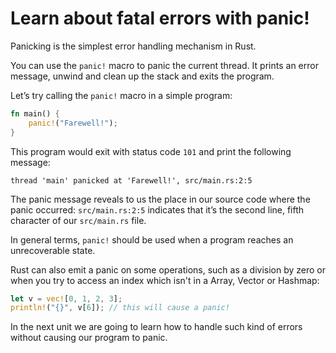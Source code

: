# Learn about fatal errors with panic!
Panicking is the simplest error handling mechanism in Rust.

You can use the `panic!` macro to panic the current thread. It prints an error message, unwind and clean up the stack and exits the program.

Let’s try calling the `panic!` macro in a simple program:

```rust
fn main() {
    panic!("Farewell!");
}
```

This program would exit with status code `101` and print the following message:

    thread 'main' panicked at 'Farewell!', src/main.rs:2:5

The panic message reveals to us the place in our source code where the panic occurred: `src/main.rs:2:5` indicates that it’s the second line, fifth character of our `src/main.rs` file.

In general terms, `panic!` should be used when a program reaches an unrecoverable state.

Rust can also emit a panic on some operations, such as a division by zero or when you try to access an index which isn't in a Array, Vector or Hashmap:

```rust
let v = vec![0, 1, 2, 3];
println!("{}", v[6]); // this will cause a panic!
```

In the next unit we are going to learn how to handle such kind of errors without causing our program to panic.
